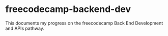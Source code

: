 # freecodecamp-backend-dev
This documents my progress on the freecodecamp Back End Development and APIs pathway. 
